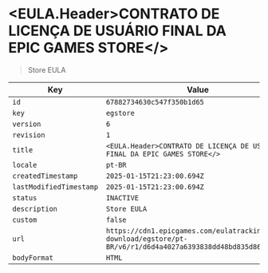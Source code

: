 # <EULA.Header>CONTRATO DE LICENÇA DE USUÁRIO FINAL DA EPIC GAMES STORE</>

> Store EULA

| Key | Value |
| --- | ----- |
| `id` | `67882734630c547f350b1d65` |
| `key` | `egstore` |
| `version` | `6` |
| `revision` | `1` |
| `title` | `<EULA.Header>CONTRATO DE LICENÇA DE USUÁRIO FINAL DA EPIC GAMES STORE</>` |
| `locale` | `pt-BR` |
| `createdTimestamp` | `2025-01-15T21:23:00.694Z` |
| `lastModifiedTimestamp` | `2025-01-15T21:23:00.694Z` |
| `status` | `INACTIVE` |
| `description` | `Store EULA` |
| `custom` | `false` |
| `url` | `https://cdn1.epicgames.com/eulatracking-download/egstore/pt-BR/v6/r1/d6d4a4027a6393838dd48bd835d86a8a.pdf` |
| `bodyFormat` | `HTML` |
